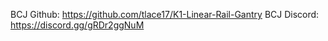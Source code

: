 BCJ Github: https://github.com/tlace17/K1-Linear-Rail-Gantry
BCJ Discord: https://discord.gg/gRDr2ggNuM
